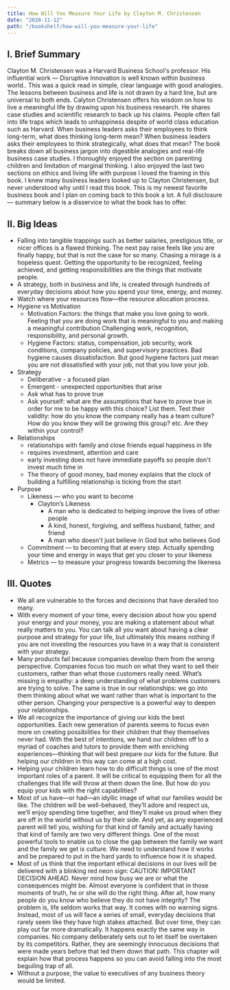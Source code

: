 ```yaml
---
title: How Will You Measure Your Life by Clayton M. Christensen
date: "2020-11-12"
path: "/bookshelf/how-will-you-measure-your-life"
---
```


## I. Brief Summary
Clayton M. Christensen was a Harvard Business School's professor. His influential work — Disruptive Innovation is well known within business world.. This was a quick read in simple, clear language with good analogies. The lessons between business and life is not drawn by a hard line, but are universal to both ends. Calyton Christensen offers his wisdom on how to live a meaningful life by drawing upon his business research. He shares case studies and scientific research to back up his claims. People often fall into life traps which leads to unhappiness despite of world class education such as Harvard. When business leaders asks their employees to think long-term, what does thinking long-term mean? When business leaders asks their employees to think strategically, what does that mean? The book breaks down all business jargon into digestible analogies and real-life business case studies. I thoroughly enjoyed the section on parenting children and limitation of marginal thinking. I also enjoyed the last two sections on ethics and living life with purpose I loved the framing in this book. I knew many business leaders looked up to Clayton Christensen, but never understood why until I read this book. This is my newest favorite business book and I plan on coming back to this book a lot. A full disclosure — summary below is a disservice to what the book has to offer.

## II. Big Ideas
* Falling into tangible trappings such as better salaries, prestigious title, or nicer offices is a flawed thinking. The next pay raise feels like you are finally happy, but that is not the case for so many. Chasing a mirage is a hopeless quest. Getting the opportunity to be recognized, feeling achieved, and getting responsibilities are the things that motivate people.
* A strategy, both in business and life, is created through hundreds of everyday decisions about how you spend your time, energy, and money.
* Watch where your resources flow—the resource allocation process.
* Hygiene vs Motivation
    - Motivation Factors: the things that make you love going to work. Feeling that you are doing work that is meaningful to you and making a meaningful contribution Challenging work, recognition, responsibility, and personal growth.
    - Hygiene Factors: status, compensation, job security, work conditions, company policies, and supervisory practices. Bad hygiene causes dissatisfaction. But good hygiene factors just mean you are not dissatisfied with your job, not that you love your job.
* Strategy
    - Deliberative - a focused plan
    - Emergent - unexpected opportunities that arise
    - Ask what has to prove true
    - Ask yourself: what are the assumptions that have to prove true in order for me to be happy with this choice? List them. Test their validity: how do you know the company really has a team culture? How do you know they will be growing this group? etc. Are they within your control?
* Relationships
    - relationships with family and close friends equal happiness in life
    - requires investment, attention and care
    - early investing does not have immediate payoffs so people don't invest much time in
    - The theory of good money, bad money explains that the clock of building a fulfilling relationship is ticking from the start
* Purpose
    - Likeness — who you want to become
        - Clayton’s Likeness
            - A man who is dedicated to helping improve the lives of other people
            - A kind, honest, forgiving, and selfless husband, father, and friend
            - A man who doesn't just believe in God but who believes God
    - Commitment — to becoming that at every step. Actually spending your time and energy in ways that get you closer to your likeness
    - Metrics — to measure your progress towards becoming the likeness

## III. Quotes
* We all are vulnerable to the forces and decisions that have derailed too many.
* With every moment of your time, every decision about how you spend your energy and your money, you are making a statement about what really matters to you. You can talk all you want about having a clear purpose and strategy for your life, but ultimately this means nothing if you are not investing the resources you have in a way that is consistent with your strategy.
* Many products fail because companies develop them from the wrong perspective. Companies focus too much on what they want to sell their customers, rather than what those customers really need. What’s missing is empathy: a deep understanding of what problems customers are trying to solve. The same is true in our relationships: we go into them thinking about what we want rather than what is important to the other person. Changing your perspective is a powerful way to deepen your relationships.
* We all recognize the importance of giving our kids the best opportunities. Each new generation of parents seems to focus even more on creating possibilities for their children that they themselves never had. With the best of intentions, we hand our children off to a myriad of coaches and tutors to provide them with enriching experiences—thinking that will best prepare our kids for the future. But helping our children in this way can come at a high cost.
* Helping your children learn how to do difficult things is one of the most important roles of a parent. It will be critical to equipping them for all the challenges that life will throw at them down the line. But how do you equip your kids with the right capabilities?
* Most of us have—or had—an idyllic image of what our families would be like. The children will be well-behaved, they’ll adore and respect us, we’ll enjoy spending time together, and they’ll make us proud when they are off in the world without us by their side. And yet, as any experienced parent will tell you, wishing for that kind of family and actually having that kind of family are two very different things. One of the most powerful tools to enable us to close the gap between the family we want and the family we get is culture. We need to understand how it works and be prepared to put in the hard yards to influence how it is shaped.
* Most of us think that the important ethical decisions in our lives will be delivered with a blinking red neon sign: CAUTION: IMPORTANT DECISION AHEAD. Never mind how busy we are or what the consequences might be. Almost everyone is confident that in those moments of truth, he or she will do the right thing. After all, how many people do you know who believe they do not have integrity? The problem is, life seldom works that way. It comes with no warning signs. Instead, most of us will face a series of small, everyday decisions that rarely seem like they have high stakes attached. But over time, they can play out far more dramatically. It happens exactly the same way in companies. No company deliberately sets out to let itself be overtaken by its competitors. Rather, they are seemingly innocuous decisions that were made years before that led them down that path. This chapter will explain how that process happens so you can avoid falling into the most beguiling trap of all.
* Without a purpose, the value to executives of any business theory would be limited.